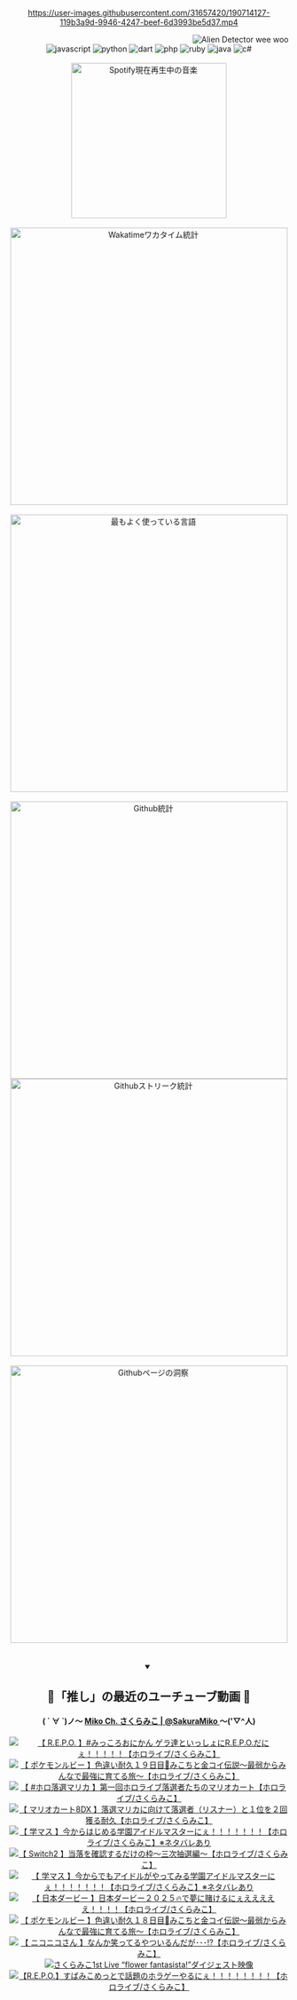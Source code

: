 <!-- START: HERO IMAGE GIF ////////// ////////// ////////// -->
<!-- <img src="@/../assets/img/gaming/ghost-of-tsushima.gif" width="100%"  alt="nellyXinwei's Hero Gif Image"/> -->
<!-- END: HERO IMAGE GIF ////////// ////////// ////////// -->

<div align="center" >  
  
<!-- START:ワンピース 第1015話「ルフィはRED ROCを使う」 -->
<https://user-images.githubusercontent.com/31657420/190714127-119b3a9d-9946-4247-beef-6d3993be5d37.mp4>
<!-- END:ワンピース 第1015話「ルフィはRED ROCを使う」 -->

<!-- START:VISITOR COUNTER -->
<div width="100%" align="right">
<img src="https://komarev.com/ghpvc/?username=nellyXinwei&label=🛸&color=grey&style=for-the-badge&labelcolor=ffffff" alt="Alien Detector wee woo"/>
</div>
<!-- END:VISITOR COUNTER -->

<!-- START: PROGRAMMING LANGUAGES -->
<!-- 色彩 Color Scheme:
#961E3A, #8A0D42, #5A0640, #4F265E, #2B355A, #3E759B, #CC4246,
#BB2649, #AD1052, #700750, #633075, #364270, #4E92C2, #FF5357
Sauce: https://www.webcreatorbox.com/inspiration/pantone-2023
-->

<img src="https://img.shields.io/badge/javascript%20-%23BB2649.svg?&style=for-the-badge&logo=javascript&logoColor=white&labelColor=961E3A" alt="javascript"/>
<img src="https://img.shields.io/badge/python%20-%23AD1052.svg?&style=for-the-badge&logo=python&logoColor=white&labelColor=8A0D42" alt="python" />
<img src="https://img.shields.io/badge/dart%20-%23700750.svg?&style=for-the-badge&logo=dart&logoColor=white&labelColor=5A0640" alt="dart"/>
<img src="https://img.shields.io/badge/php%20-%23633075.svg?&style=for-the-badge&logo=php&logoColor=white&labelColor=4F265E" alt="php"/>
<img src="https://img.shields.io/badge/ruby%20-%23364270.svg?&style=for-the-badge&logo=ruby&logoColor=white&labelColor=2B355A" alt="ruby"/>
<img src="https://img.shields.io/badge/java%20-%234E92C2.svg?&style=for-the-badge&logo=openjdk&logoColor=white&labelColor=3E759B" alt="java"/>
<img src="https://img.shields.io/badge/c%23-%23FF5357.svg?style=for-the-badge&logo=c-sharp&logoColor=white&labelColor=CC4246" alt="c#"/>  
<!-- END: PROGRAMMING LANGUAGES -->

<br>
<br>

<!-- START: MUSIC STATUS -->
  <!-- <a href="https://newojima-gsrs-20220114.vercel.app/api/now-playing?open">
    <img src="https://newojima-gsrs-20220114.vercel.app/api/now-playing" alt="Spotify現在再生中の音楽">
  </a> -->
  <img src="https://newojima-grss-20230114.vercel.app/api/spotify?border_color=transparent" alt="Spotify現在再生中の音楽" width="280px">
<!-- END: MUSIC STATUS -->

<br>
<br>

<!-- START: GITHUB STATUS -->
<!-- 色彩 Color Scheme:  #BB2649, #AD1052, #700750, #633075 -->
<img align="center" src="https://newojima-grs-20230109.vercel.app/api/wakatime?username=njtalba5127&layout=compact&langs_count=10&locale=ja&hide_title=false&title_color=fff&hide_border=true&text_color=fff&bg_color=BB2649,BB2649,633075,633075&hide=other,css,html,bash,xml,git%20config,makefile,properties,yaml,markdown,text,json,jsx" alt="Wakatimeワカタイム統計" width="500px"/>

<br>
<br>

<!-- 色彩 Color Scheme:  #633075, #364270, #4E92C2 -->
  <img align="center" src="https://newojima-grs-20230109.vercel.app/api/top-langs?username=njtalba5127&layout=compact&text_color=fff&icon_color=fff&hide_border=true&&locale=ja&hide_title=false&title_color=fff&include_all_commits=true&card_width=445&langs_count=11&hide=c%23,powershell,shaderlab,hlsl,makefile,jupyter%20notebook,python,html,css,shell,batchfile,less,liquid,hack,scss&bg_color=4F265E,633075,4E92C2" alt="最もよく使っている言語" width="500px"/>

<br>
<br>

<!-- 色彩 Color Scheme:  #4E92C2, #FF5357 -->
  <img align="center" src="https://newojima-grs-20230109.vercel.app/api?username=njtalba5127&rank_icon=github&show_icons=true&&locale=ja&title_color=fff&text_color=fff&icon_color=fff&hide_border=true&hide_title=false&count_private=true&include_all_commits=true&card_width=495&disable_animations=true&bg_color=4E92C2,4E92C2,FF5357" alt="Github統計" width="500px"/>

<br>

<img align="center" src="https://streak-stats.demolab.com?user=njtalba5127&theme=dark&hide_border=true&locale=ja&ring=BB2649&stroke=222222&background=151515&sideLabels=BB2649&currStreakLabel=ffffff&border=BB2649&fire=FF5357&currStreakNum=ffffff&sideNums=FF5357&dates=ffffff" alt="Githubストリーク統計" width="500px"/>

<br>
<br>

  <img align="center" width="500px" src="@/../assets/img/page-insights.svg" alt="Githubページの洞察"/>
  
</div>
<!-- END: GITHUB STATUS -->

<br>
<br>

<div align="center">
<details open>
  <summary>

  </summary>

  <h2 align="center">🌸「推し」の最近のユーチューブ動画 🌸</h2>
  <h4>
  ( ´ ∀ `)ノ～ 
  <a href="https://www.youtube.com/@SakuraMiko">Miko Ch. さくらみこ | @SakuraMiko
  </a>
   ～('▽^人)
  </h4>

  <!-- BEGIN YOUTUBE-CARDS -->
<a href="https://www.youtube.com/watch?v=kHwp0jm0-rM"><img src="https://ytcards.demolab.com/?id=kHwp0jm0-rM&title=%E3%80%90++R.E.P.O.++%E3%80%91%23%E3%81%BF%E3%81%A3%E3%81%93%E3%82%8D%E3%81%8A%E3%81%AB%E3%81%8B%E3%82%93+%E3%82%B2%E3%83%A9%E9%81%94%E3%81%A8%E3%81%84%E3%81%A3%E3%81%97%E3%82%87%E3%81%ABR.E.P.O.%E3%81%A0%E3%81%AB%E3%81%87%EF%BC%81%EF%BC%81%EF%BC%81%EF%BC%81%EF%BC%81%E3%80%90%E3%83%9B%E3%83%AD%E3%83%A9%E3%82%A4%E3%83%96%2F%E3%81%95%E3%81%8F%E3%82%89%E3%81%BF%E3%81%93%E3%80%91&lang=ja&timestamp=1749283436&background_color=%230d1117&title_color=%23ffffff&stats_color=%23dedede&max_title_lines=1&width=187&border_radius=5&duration=0" alt="【  R.E.P.O.  】#みっころおにかん ゲラ達といっしょにR.E.P.O.だにぇ！！！！！【ホロライブ/さくらみこ】" title="【  R.E.P.O.  】#みっころおにかん ゲラ達といっしょにR.E.P.O.だにぇ！！！！！【ホロライブ/さくらみこ】"></a>
<a href="https://www.youtube.com/watch?v=u050lW9xyiU"><img src="https://ytcards.demolab.com/?id=u050lW9xyiU&title=%E3%80%90+%E3%83%9D%E3%82%B1%E3%83%A2%E3%83%B3%E3%83%AB%E3%83%93%E3%83%BC+%E3%80%91%E8%89%B2%E9%81%95%E3%81%84%E8%80%90%E4%B9%85%EF%BC%91%EF%BC%99%E6%97%A5%E7%9B%AE%F0%9F%8E%A3%E3%81%BF%E3%81%93%E3%81%A1%E3%81%A8%E9%87%91%E3%82%B3%E3%82%A4%E4%BC%9D%E8%AA%AC%EF%BD%9E%E6%9C%80%E5%BC%B1%E3%81%8B%E3%82%89%E3%81%BF%E3%82%93%E3%81%AA%E3%81%A7%E6%9C%80%E5%BC%B7%E3%81%AB%E8%82%B2%E3%81%A6%E3%82%8B%E6%97%85%EF%BD%9E%E3%80%90%E3%83%9B%E3%83%AD%E3%83%A9%E3%82%A4%E3%83%96%2F%E3%81%95%E3%81%8F%E3%82%89%E3%81%BF%E3%81%93%E3%80%91&lang=ja&timestamp=1749235492&background_color=%230d1117&title_color=%23ffffff&stats_color=%23dedede&max_title_lines=1&width=187&border_radius=5&duration=19513" alt="【 ポケモンルビー 】色違い耐久１９日目🎣みこちと金コイ伝説～最弱からみんなで最強に育てる旅～【ホロライブ/さくらみこ】" title="【 ポケモンルビー 】色違い耐久１９日目🎣みこちと金コイ伝説～最弱からみんなで最強に育てる旅～【ホロライブ/さくらみこ】"></a>
<a href="https://www.youtube.com/watch?v=8wUXaTcU0Jk"><img src="https://ytcards.demolab.com/?id=8wUXaTcU0Jk&title=%E3%80%90+%23%E3%83%9B%E3%83%AD%E8%90%BD%E9%81%B8%E3%83%9E%E3%83%AA%E3%82%AB+%E3%80%91%E7%AC%AC%E4%B8%80%E5%9B%9E%E3%83%9B%E3%83%AD%E3%83%A9%E3%82%A4%E3%83%96%E8%90%BD%E9%81%B8%E8%80%85%E3%81%9F%E3%81%A1%E3%81%AE%E3%83%9E%E3%83%AA%E3%82%AA%E3%82%AB%E3%83%BC%E3%83%88%E3%80%90%E3%83%9B%E3%83%AD%E3%83%A9%E3%82%A4%E3%83%96%2F%E3%81%95%E3%81%8F%E3%82%89%E3%81%BF%E3%81%93%E3%80%91&lang=ja&timestamp=1749132981&background_color=%230d1117&title_color=%23ffffff&stats_color=%23dedede&max_title_lines=1&width=187&border_radius=5&duration=7368" alt="【 #ホロ落選マリカ 】第一回ホロライブ落選者たちのマリオカート【ホロライブ/さくらみこ】" title="【 #ホロ落選マリカ 】第一回ホロライブ落選者たちのマリオカート【ホロライブ/さくらみこ】"></a>
<a href="https://www.youtube.com/watch?v=i151P3QlrwE"><img src="https://ytcards.demolab.com/?id=i151P3QlrwE&title=%E3%80%90+%E3%83%9E%E3%83%AA%E3%82%AA%E3%82%AB%E3%83%BC%E3%83%888DX+%E3%80%91%E8%90%BD%E9%81%B8%E3%83%9E%E3%83%AA%E3%82%AB%E3%81%AB%E5%90%91%E3%81%91%E3%81%A6%E8%90%BD%E9%81%B8%E8%80%85%EF%BC%88%E3%83%AA%E3%82%B9%E3%83%8A%E3%83%BC%EF%BC%89%E3%81%A8%EF%BC%91%E4%BD%8D%E3%82%92%EF%BC%92%E5%9B%9E%E7%8D%B2%E3%82%8B%E8%80%90%E4%B9%85%E3%80%90%E3%83%9B%E3%83%AD%E3%83%A9%E3%82%A4%E3%83%96%2F%E3%81%95%E3%81%8F%E3%82%89%E3%81%BF%E3%81%93%E3%80%91&lang=ja&timestamp=1749058001&background_color=%230d1117&title_color=%23ffffff&stats_color=%23dedede&max_title_lines=1&width=187&border_radius=5&duration=21316" alt="【 マリオカート8DX 】落選マリカに向けて落選者（リスナー）と１位を２回獲る耐久【ホロライブ/さくらみこ】" title="【 マリオカート8DX 】落選マリカに向けて落選者（リスナー）と１位を２回獲る耐久【ホロライブ/さくらみこ】"></a>
<a href="https://www.youtube.com/watch?v=0p1AeF2jdBw"><img src="https://ytcards.demolab.com/?id=0p1AeF2jdBw&title=%E3%80%90+%E5%AD%A6%E3%83%9E%E3%82%B9+%E3%80%91%E4%BB%8A%E3%81%8B%E3%82%89%E3%81%AF%E3%81%98%E3%82%81%E3%82%8B%E5%AD%A6%E5%9C%92%E3%82%A2%E3%82%A4%E3%83%89%E3%83%AB%E3%83%9E%E3%82%B9%E3%82%BF%E3%83%BC%E3%81%AB%E3%81%87%EF%BC%81%EF%BC%81%EF%BC%81%EF%BC%81%EF%BC%81%EF%BC%81%EF%BC%81%E3%80%90%E3%83%9B%E3%83%AD%E3%83%A9%E3%82%A4%E3%83%96%2F%E3%81%95%E3%81%8F%E3%82%89%E3%81%BF%E3%81%93%E3%80%91%E2%80%BB%E3%83%8D%E3%82%BF%E3%83%90%E3%83%AC%E3%81%82%E3%82%8A&lang=ja&timestamp=1748970706&background_color=%230d1117&title_color=%23ffffff&stats_color=%23dedede&max_title_lines=1&width=187&border_radius=5&duration=14161" alt="【 学マス 】今からはじめる学園アイドルマスターにぇ！！！！！！！【ホロライブ/さくらみこ】※ネタバレあり" title="【 学マス 】今からはじめる学園アイドルマスターにぇ！！！！！！！【ホロライブ/さくらみこ】※ネタバレあり"></a>
<a href="https://www.youtube.com/watch?v=UC6UfX_4FxM"><img src="https://ytcards.demolab.com/?id=UC6UfX_4FxM&title=%E3%80%90+Switch2+%E3%80%91%E5%BD%93%E8%90%BD%E3%82%92%E7%A2%BA%E8%AA%8D%E3%81%99%E3%82%8B%E3%81%A0%E3%81%91%E3%81%AE%E6%9E%A0%EF%BD%9E%E4%B8%89%E6%AC%A1%E6%8A%BD%E9%81%B8%E7%B7%A8%EF%BD%9E%E3%80%90%E3%83%9B%E3%83%AD%E3%83%A9%E3%82%A4%E3%83%96%2F%E3%81%95%E3%81%8F%E3%82%89%E3%81%BF%E3%81%93%E3%80%91&lang=ja&timestamp=1748955723&background_color=%230d1117&title_color=%23ffffff&stats_color=%23dedede&max_title_lines=1&width=187&border_radius=5&duration=3208" alt="【 Switch2 】当落を確認するだけの枠～三次抽選編～【ホロライブ/さくらみこ】" title="【 Switch2 】当落を確認するだけの枠～三次抽選編～【ホロライブ/さくらみこ】"></a>
<a href="https://www.youtube.com/watch?v=FV2Z3bCqx9o"><img src="https://ytcards.demolab.com/?id=FV2Z3bCqx9o&title=%E3%80%90+%E5%AD%A6%E3%83%9E%E3%82%B9+%E3%80%91%E4%BB%8A%E3%81%8B%E3%82%89%E3%81%A7%E3%82%82%E3%82%A2%E3%82%A4%E3%83%89%E3%83%AB%E3%81%8C%E3%82%84%E3%81%A3%E3%81%A6%E3%81%BF%E3%82%8B%E5%AD%A6%E5%9C%92%E3%82%A2%E3%82%A4%E3%83%89%E3%83%AB%E3%83%9E%E3%82%B9%E3%82%BF%E3%83%BC%E3%81%AB%E3%81%87%EF%BC%81%EF%BC%81%EF%BC%81%EF%BC%81%EF%BC%81%EF%BC%81%EF%BC%81%E3%80%90%E3%83%9B%E3%83%AD%E3%83%A9%E3%82%A4%E3%83%96%2F%E3%81%95%E3%81%8F%E3%82%89%E3%81%BF%E3%81%93%E3%80%91%E2%80%BB%E3%83%8D%E3%82%BF%E3%83%90%E3%83%AC%E3%81%82%E3%82%8A&lang=ja&timestamp=1748800355&background_color=%230d1117&title_color=%23ffffff&stats_color=%23dedede&max_title_lines=1&width=187&border_radius=5&duration=20115" alt="【 学マス 】今からでもアイドルがやってみる学園アイドルマスターにぇ！！！！！！！【ホロライブ/さくらみこ】※ネタバレあり" title="【 学マス 】今からでもアイドルがやってみる学園アイドルマスターにぇ！！！！！！！【ホロライブ/さくらみこ】※ネタバレあり"></a>
<a href="https://www.youtube.com/watch?v=ixIyiPtjBrw"><img src="https://ytcards.demolab.com/?id=ixIyiPtjBrw&title=%E3%80%90+%E6%97%A5%E6%9C%AC%E3%83%80%E3%83%BC%E3%83%93%E3%83%BC+%E3%80%91%E6%97%A5%E6%9C%AC%E3%83%80%E3%83%BC%E3%83%93%E3%83%BC%EF%BC%92%EF%BC%90%EF%BC%92%EF%BC%95%F0%9F%94%A5%E3%81%A7%E5%A4%A2%E3%81%AB%E8%B3%AD%E3%81%91%E3%82%8B%E3%81%AB%E3%81%87%E3%81%88%E3%81%88%E3%81%88%E3%81%88%E3%81%88%EF%BC%81%EF%BC%81%EF%BC%81%EF%BC%81%E3%80%90%E3%83%9B%E3%83%AD%E3%83%A9%E3%82%A4%E3%83%96%2F%E3%81%95%E3%81%8F%E3%82%89%E3%81%BF%E3%81%93%E3%80%91&lang=ja&timestamp=1748762038&background_color=%230d1117&title_color=%23ffffff&stats_color=%23dedede&max_title_lines=1&width=187&border_radius=5&duration=7434" alt="【 日本ダービー 】日本ダービー２０２５🔥で夢に賭けるにぇえええええ！！！！【ホロライブ/さくらみこ】" title="【 日本ダービー 】日本ダービー２０２５🔥で夢に賭けるにぇえええええ！！！！【ホロライブ/さくらみこ】"></a>
<a href="https://www.youtube.com/watch?v=7VMY4xcxeHM"><img src="https://ytcards.demolab.com/?id=7VMY4xcxeHM&title=%E3%80%90+%E3%83%9D%E3%82%B1%E3%83%A2%E3%83%B3%E3%83%AB%E3%83%93%E3%83%BC+%E3%80%91%E8%89%B2%E9%81%95%E3%81%84%E8%80%90%E4%B9%85%EF%BC%91%EF%BC%98%E6%97%A5%E7%9B%AE%F0%9F%8E%A3%E3%81%BF%E3%81%93%E3%81%A1%E3%81%A8%E9%87%91%E3%82%B3%E3%82%A4%E4%BC%9D%E8%AA%AC%EF%BD%9E%E6%9C%80%E5%BC%B1%E3%81%8B%E3%82%89%E3%81%BF%E3%82%93%E3%81%AA%E3%81%A7%E6%9C%80%E5%BC%B7%E3%81%AB%E8%82%B2%E3%81%A6%E3%82%8B%E6%97%85%EF%BD%9E%E3%80%90%E3%83%9B%E3%83%AD%E3%83%A9%E3%82%A4%E3%83%96%2F%E3%81%95%E3%81%8F%E3%82%89%E3%81%BF%E3%81%93%E3%80%91&lang=ja&timestamp=1748714716&background_color=%230d1117&title_color=%23ffffff&stats_color=%23dedede&max_title_lines=1&width=187&border_radius=5&duration=20516" alt="【 ポケモンルビー 】色違い耐久１８日目🎣みこちと金コイ伝説～最弱からみんなで最強に育てる旅～【ホロライブ/さくらみこ】" title="【 ポケモンルビー 】色違い耐久１８日目🎣みこちと金コイ伝説～最弱からみんなで最強に育てる旅～【ホロライブ/さくらみこ】"></a>
<a href="https://www.youtube.com/watch?v=1diLqyMvffs"><img src="https://ytcards.demolab.com/?id=1diLqyMvffs&title=%E3%80%90+%E3%83%8B%E3%82%B3%E3%83%8B%E3%82%B3%E3%81%95%E3%82%93+%E3%80%91%E3%81%AA%E3%82%93%E3%81%8B%E7%AC%91%E3%81%A3%E3%81%A6%E3%82%8B%E3%82%84%E3%81%A4%E3%81%84%E3%82%8B%E3%82%93%E3%81%A0%E3%81%8C%EF%BD%A5%EF%BD%A5%EF%BD%A5%E2%81%89%E3%80%90%E3%83%9B%E3%83%AD%E3%83%A9%E3%82%A4%E3%83%96%2F%E3%81%95%E3%81%8F%E3%82%89%E3%81%BF%E3%81%93%E3%80%91&lang=ja&timestamp=1748608844&background_color=%230d1117&title_color=%23ffffff&stats_color=%23dedede&max_title_lines=1&width=187&border_radius=5&duration=5384" alt="【 ニコニコさん 】なんか笑ってるやついるんだが･･･⁉【ホロライブ/さくらみこ】" title="【 ニコニコさん 】なんか笑ってるやついるんだが･･･⁉【ホロライブ/さくらみこ】"></a>
<a href="https://www.youtube.com/watch?v=XwoBfVuuiFI"><img src="https://ytcards.demolab.com/?id=XwoBfVuuiFI&title=%E3%81%95%E3%81%8F%E3%82%89%E3%81%BF%E3%81%931st+Live+%E2%80%9Cflower+fantasista%21%E2%80%9D%E3%83%80%E3%82%A4%E3%82%B8%E3%82%A7%E3%82%B9%E3%83%88%E6%98%A0%E5%83%8F&lang=ja&timestamp=1748607006&background_color=%230d1117&title_color=%23ffffff&stats_color=%23dedede&max_title_lines=1&width=187&border_radius=5&duration=413" alt="さくらみこ1st Live “flower fantasista!”ダイジェスト映像" title="さくらみこ1st Live “flower fantasista!”ダイジェスト映像"></a>
<a href="https://www.youtube.com/watch?v=R5Lk7lxXkB4"><img src="https://ytcards.demolab.com/?id=R5Lk7lxXkB4&title=%E3%80%90R.E.P.O.%E3%80%91%E3%81%99%E3%81%B0%E3%81%BF%E3%81%93%E3%82%81%E3%81%A3%E3%81%A8%E3%81%A7%E8%A9%B1%E9%A1%8C%E3%81%AE%E3%83%9B%E3%83%A9%E3%82%B2%E3%83%BC%E3%82%84%E3%82%8B%E3%81%AB%E3%81%87%EF%BC%81%EF%BC%81%EF%BC%81%EF%BC%81%EF%BC%81%EF%BC%81%EF%BC%81%EF%BC%81%E3%80%90%E3%83%9B%E3%83%AD%E3%83%A9%E3%82%A4%E3%83%96%2F%E3%81%95%E3%81%8F%E3%82%89%E3%81%BF%E3%81%93%E3%80%91&lang=ja&timestamp=1748531759&background_color=%230d1117&title_color=%23ffffff&stats_color=%23dedede&max_title_lines=1&width=187&border_radius=5&duration=10567" alt="【R.E.P.O.】すばみこめっとで話題のホラゲーやるにぇ！！！！！！！！【ホロライブ/さくらみこ】" title="【R.E.P.O.】すばみこめっとで話題のホラゲーやるにぇ！！！！！！！！【ホロライブ/さくらみこ】"></a>
<!-- END YOUTUBE-CARDS -->

</div>
  
</details>
